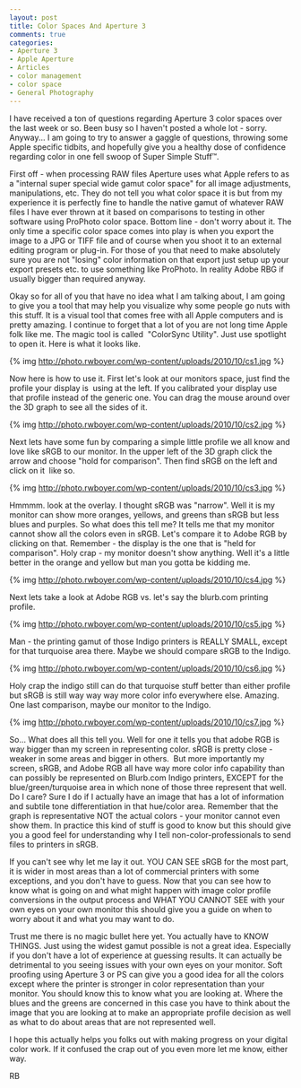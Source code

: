 ```yaml
---
layout: post
title: Color Spaces And Aperture 3
comments: true
categories:
- Aperture 3
- Apple Aperture
- Articles
- color management
- color space
- General Photography
---
```

I have received a ton of questions regarding Aperture 3 color spaces over the last week or so. Been busy so I haven't posted a whole lot - sorry. Anyway... I am going to try to answer a gaggle of questions, throwing some Apple specific tidbits, and hopefully give you a healthy dose of confidence regarding color in one fell swoop of Super Simple Stuff™.

First off - when processing RAW files Aperture uses what Apple refers to as a "internal super special wide gamut color space" for all image adjustments, manipulations, etc. They do not tell you what color space it is but from my experience it is perfectly fine to handle the native gamut of whatever RAW files I have ever thrown at it based on comparisons to testing in other software using ProPhoto color space. Bottom line - don't worry about it. The only time a specific color space comes into play is when you export the image to a JPG or TIFF file and of course when you shoot it to an external editing program or plug-in. For those of you that need to make absolutely sure you are not "losing" color information on that export just setup up your export presets etc. to use something like ProPhoto. In reality Adobe RBG if usually bigger than required anyway.

Okay so for all of you that have no idea what I am talking about, I am going to give you a tool that may help you visualize why some people go nuts with this stuff. It is a visual tool that comes free with all Apple computers and is pretty amazing. I continue to forget that a lot of you are not long time Apple folk like me. The magic tool is called  "ColorSync Utility". Just use spotlight to open it. Here is what it looks like.

{% img http://photo.rwboyer.com/wp-content/uploads/2010/10/cs1.jpg %}

Now here is how to use it. First let's look at our monitors space, just find the profile your display is  using at the left. If you calibrated your display use that profile instead of the generic one. You can drag the mouse around over the 3D graph to see all the sides of it.

{% img http://photo.rwboyer.com/wp-content/uploads/2010/10/cs2.jpg %}

Next lets have some fun by comparing a simple little profile we all know and love like sRGB to our monitor. In the upper left of the 3D graph click the arrow and choose "hold for comparison". Then find sRGB on the left and click on it  like so.

{% img http://photo.rwboyer.com/wp-content/uploads/2010/10/cs3.jpg %}

Hmmmm. look at the overlay. I thought sRGB was "narrow". Well it is my monitor can show more oranges, yellows, and greens than sRGB but less blues and purples. So what does this tell me? It tells me that my monitor cannot show all the colors even in sRGB. Let's compare it to Adobe RGB by clicking on that. Remember - the display is the one that is "held for comparison". Holy crap - my monitor doesn't show anything. Well it's a little better in the orange and yellow but man you gotta be kidding me.

{% img http://photo.rwboyer.com/wp-content/uploads/2010/10/cs4.jpg %}

Next lets take a look at Adobe RGB vs. let's say the blurb.com printing profile.

{% img http://photo.rwboyer.com/wp-content/uploads/2010/10/cs5.jpg %}

Man - the printing gamut of those Indigo printers is REALLY SMALL, except for that turquoise area there. Maybe we should compare sRGB to the Indigo.

{% img http://photo.rwboyer.com/wp-content/uploads/2010/10/cs6.jpg %}

Holy crap the indigo still can do that turquoise stuff better than either profile but sRGB is still way way way more color info everywhere else. Amazing. One last comparison, maybe our monitor to the Indigo.

{% img http://photo.rwboyer.com/wp-content/uploads/2010/10/cs7.jpg %}

So... What does all this tell you. Well for one it tells you that adobe RGB is way bigger than my screen in representing color. sRGB is pretty close - weaker in some areas and bigger in others.  But more importantly my screen, sRGB, and Adobe RGB all have way more color info capability than can possibly be represented on Blurb.com Indigo printers, EXCEPT for the blue/green/turquoise area in which none of those three represent that well. Do I care? Sure I do if I actually have an image that has a lot of information and subtile tone differentiation in that hue/color area. Remember that the graph is representative NOT the actual colors - your monitor cannot even show them. In practice this kind of stuff is good to know but this should give you a good feel for understanding why I tell non-color-professionals to send files to printers in sRGB.

If you can't see why let me lay it out. YOU CAN SEE sRGB for the most part, it is wider in most areas than a lot of commercial printers with some exceptions, and you don't have to guess. Now that you can see how to know what is going on and what might happen with image color profile conversions in the output process and WHAT YOU CANNOT SEE with your own eyes on your own monitor this should give you a guide on when to worry about it and what you may want to do.

Trust me there is no magic bullet here yet. You actually have to KNOW THINGS. Just using the widest gamut possible is not a great idea. Especially if you don't have a lot of experience at guessing results. It can actually be detrimental to you seeing issues with your own eyes on your monitor. Soft proofing using Aperture 3 or PS can give you a good idea for all the colors except where the printer is stronger in color representation than your monitor. You should know this to know what you are looking at. Where the blues and the greens are concerned in this case you have to think about the image that you are looking at to make an appropriate profile decision as well as what to do about areas that are not represented well.

I hope this actually helps you folks out with making progress on your digital color work. If it confused the crap out of you even more let me know, either way.

RB